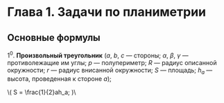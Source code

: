 # Глава 1. Задачи по планиметрии

## Основные формулы

1<sup>0</sup>. **Произвольный треугольник** (*a*, *b*, *c* — стороны; *α*, *β*, *γ* — противолежащие им углы; *p* — полупериметр; *R* — радиус описанной окружности; *r* — радиус внисанной окружности; *S* — площадь; *h<sub>a</sub>* — высота, проведенная к стороне *a*);

<p> \( S = \frac{1}{2}ah_a; )\ </p>
